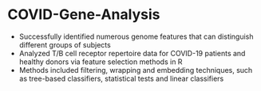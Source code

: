 # COVID-Gene-Analysis
- Successfully identified numerous genome features that can distinguish different groups of subjects
- Analyzed T/B cell receptor repertoire data for COVID-19 patients and healthy donors via feature selection methods in R
- Methods included filtering, wrapping and embedding techniques, such as tree-based classifiers, statistical tests and linear classifiers